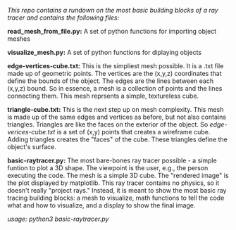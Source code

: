 *This repo contains a rundown on the most basic building blocks of a ray tracer and contains the following files:*

**read_mesh_from_file.py:**
A set of python functions for importing object meshes

**visualize_mesh.py:**
A set of python functions for diplaying objects

**edge-vertices-cube.txt:**
This is the simpliest mesh possible. It is a .txt file made up of geometric points. The vertices are the (x,y,z) coordinates that define the bounds of the object.
The edges are the lines between each (x,y,z) bound. So in essence, a mesh is a collection of points and the lines connecting them. This mesh reprsents a simple, textureless cube.

**triangle-cube.txt:**
This is the next step up on mesh complexity. This mesh is made up of the same edges and vertices as before, but not also contains triangles. Triangles are like the faces on the exterior of the object. So *edge-verices-cube.txt* is a set of (x,y) points that creates a wireframe cube. Adding triangles creates the "faces" of the cube. These triangles define the object's surface.

**basic-raytracer.py:**
The most bare-bones ray tracer possible - a simple funtion to plot a 3D shape. The viewpoint is the user, e.g., the person executing the code. The mesh is a simple 3D cube. The "rendered image" is the plot displayed by matplotlib. This ray tracer contains no physics, so it doesn't really "project rays." Instead, it is meant to show the most basic ray tracing building blocks: a mesh to visualize, math functions to tell the code what and how to visualize, and a display to show the final image.

*usage: python3 basic-raytracer.py*

